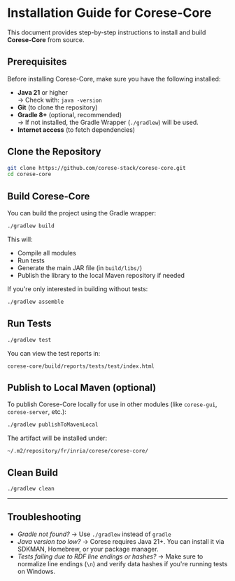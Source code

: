 # Installation Guide for Corese-Core

This document provides step-by-step instructions to install and build **Corese-Core** from source.

## Prerequisites

Before installing Corese-Core, make sure you have the following installed:

- **Java 21** or higher  
  → Check with: `java -version`
- **Git** (to clone the repository)
- **Gradle 8+** (optional, recommended)  
  → If not installed, the Gradle Wrapper (`./gradlew`) will be used.
- **Internet access** (to fetch dependencies)

## Clone the Repository

```bash
git clone https://github.com/corese-stack/corese-core.git
cd corese-core
```

## Build Corese-Core

You can build the project using the Gradle wrapper:

```bash
./gradlew build
```

This will:

- Compile all modules
- Run tests
- Generate the main JAR file (in `build/libs/`)
- Publish the library to the local Maven repository if needed

If you're only interested in building without tests:

```bash
./gradlew assemble
```

## Run Tests

```bash
./gradlew test
```

You can view the test reports in:

```text
corese-core/build/reports/tests/test/index.html
```

## Publish to Local Maven (optional)

To publish Corese-Core locally for use in other modules (like `corese-gui`, `corese-server`, etc.):

```bash
./gradlew publishToMavenLocal
```

The artifact will be installed under:

```text
~/.m2/repository/fr/inria/corese/corese-core/
```

## Clean Build

```bash
./gradlew clean
```

---

## Troubleshooting

- *Gradle not found?* → Use `./gradlew` instead of `gradle`
- *Java version too low?* → Corese requires Java 21+. You can install it via SDKMAN, Homebrew, or your package manager.
- *Tests failing due to RDF line endings or hashes?* → Make sure to normalize line endings (`\n`) and verify data hashes if you're running tests on Windows.
